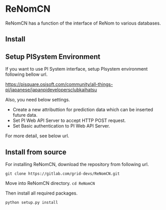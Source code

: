 # ReNomCN

ReNomCN has a function of the interface of ReNom to various databases.

## Install

## Setup PISystem Environment
If you want to use PI System interface, setup PIsystem environment following bellow url.

https://pisquare.osisoft.com/community/all-things-pi/japanese/japanpidevelopersclubkaihatsu

Also, you need below settings.

- Create a new attributtion for prediction data which can be inserted future data.
- Set PI Web API Server to accept HTTP POST request.
- Set Basic authentication to PI Web API Server.
 
For more detail, see below url.


## Install from source
For installing ReNomCN, download the repository from following url.

`git clone https://gitlab.com/grid-devs/ReNomCN.git`

Move into ReNomCN directory.
`cd ReNomCN`

Then install all required packages.

`python setup.py install`
